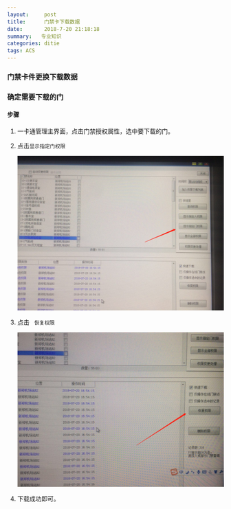 ```yaml
---
layout:     post
title:      门禁卡下载数据
date:       2018-7-20 21:18:18
summary:   专业知识
categories: ditie 
tags: ACS
---
```


### 门禁卡件更换下载数据

### 确定需要下载的门

#### 步骤
1. 一卡通管理主界面，点击门禁授权属性，选中要下载的门。

2. 点击`显示指定门权限` 
   
    ![显示指定门权限](/Images/2018/显示指定门的权限.png)

3. 点击  ` 恢复权限` 
   
    ![恢复权限](/Images/2018/恢复权限.png)

4. 下载成功即可。
